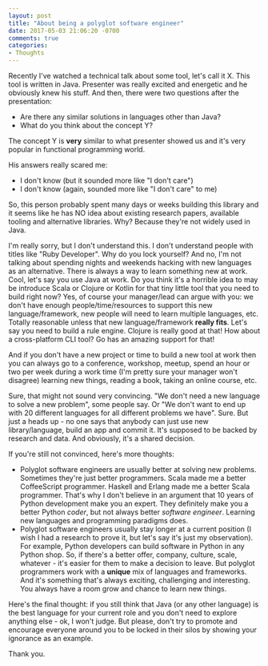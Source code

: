 ```yaml
---
layout: post
title: "About being a polyglot software engineer"
date: 2017-05-03 21:06:20 -0700
comments: true
categories: 
- Thoughts
---
```


Recently I've watched a technical talk about some tool, let's call it X. This tool is written in Java. Presenter was really excited and energetic and he obviously knew his stuff. And then, there were two questions after the presentation: 

- Are there any similar solutions in languages other than Java?
- What do you think about the concept Y? 

<!-- more -->

The concept Y is **very** similar to what presenter showed us and it's very popular in functional programming world.

His answers really scared me: 

- I don't know (but it sounded more like "I don't care")
- I don't know (again, sounded more like "I don't care" to me)

So, this person probably spent many days or weeks building this library and it seems like he has NO idea about existing research papers, available tooling and alternative libraries. Why? Because they're not widely used in Java. 

I'm really sorry, but I don't understand this. I don't understand people with titles like "Ruby Developer". Why do you lock yourself? And no, I'm not talking about spending nights and weekends hacking with new languages as an alternative. There is always a way to learn something new at work. Cool, let's say you use Java at work. Do you think it's a horrible idea to may be introduce Scala or Clojure or Kotlin for that tiny little tool that you need to build right now? Yes, of course your manager/lead can argue with you: we don't have enough people/time/resources to support this new language/framework, new people will need to learn multiple languages, etc. Totally reasonable unless that new language/framework **really fits**. Let's say you need to build a rule engine. Clojure is really good at that! How about a cross-platform CLI tool? Go has an amazing support for that!

And if you don't have a new project or time to build a new tool at work then you can always go to a conference, workshop, meetup, spend an hour or two per week during a work time (I'm pretty sure your manager won't disagree) learning new things, reading a book, taking an online course, etc.

Sure, that might not sound very convincing. "We don't need a new language to solve a new problem", some people say. Or "We don't want to end up with 20 different languages for all different problems we have". Sure. But just a heads up - no one says that anybody can just use new library/language, build an app and commit it. It's supposed to be backed by research and data. And obviously, it's a shared decision.

If you're still not convinced, here's more thoughts:

- Polyglot software engineers are usually better at solving new problems. Sometimes they're just better programmers. Scala made me a better CoffeeScript programmer. Haskell and Erlang made me a better Scala programmer. That's why I don't believe in an argument that 10 years of Python development make you an expert.  They definitely make you a better Python *coder*, but not always better *software engineer*. Learning new languages and programming paradigms does.
- Polyglot software engineers usually stay longer at a current position (I wish I had a research to prove it, but let's say it's just my observation). For example, Python developers can build software in Python in any Python shop. So, if there's a better offer, company, culture, scale, whatever - it's easier for them to make a decision to leave. But polyglot programmers work with a **unique** mix of languages and frameworks. And it's something that's always exciting, challenging and interesting. You always have a room grow and chance to learn new things. 

Here's the final thought: if you still think that Java (or any other language) is the best language for your current role and you don't need to explore anything else - ok, I won't judge. But please, don't try to promote and encourage everyone around you to be locked in their silos by showing your ignorance as an example.

Thank you.
